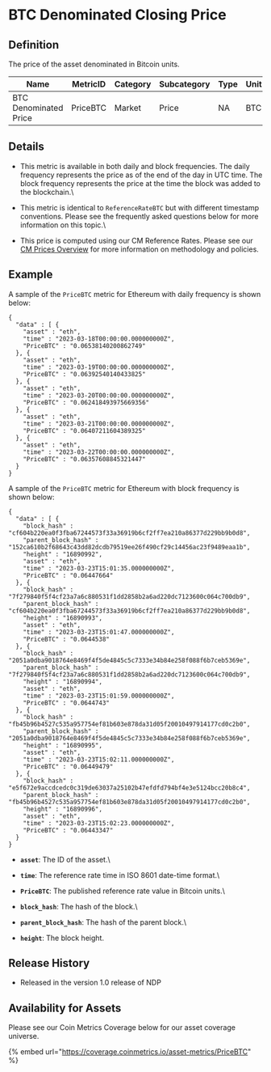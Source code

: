 # BTC Denominated Closing Price

## Definition

The price of the asset denominated in Bitcoin units.&#x20;

| Name                  | MetricID | Category | Subcategory | Type | Unit | Interval      |
| --------------------- | -------- | -------- | ----------- | ---- | ---- | ------------- |
| BTC Denominated Price | PriceBTC | Market   | Price       | NA   | BTC  | 1 day, 1 hour |

## Details

* This metric is available in both daily and block frequencies. The daily frequency represents the price as of the end of the day in UTC time. The block frequency represents the price at the time the block was added to the blockchain.\

* This metric is identical to `ReferenceRateBTC` but with different timestamp conventions. Please see the frequently asked questions below for more information on this topic.\

* This price is computed using our CM Reference Rates. Please see our [CM Prices Overview](../../market-data/reference-rates-overview.md) for more information on methodology and policies.

## Example

A sample of the `PriceBTC` metric for Ethereum with daily frequency is shown below:

```
{
  "data" : [ {
    "asset" : "eth",
    "time" : "2023-03-18T00:00:00.000000000Z",
    "PriceBTC" : "0.06538140200862749"
  }, {
    "asset" : "eth",
    "time" : "2023-03-19T00:00:00.000000000Z",
    "PriceBTC" : "0.06392540140433825"
  }, {
    "asset" : "eth",
    "time" : "2023-03-20T00:00:00.000000000Z",
    "PriceBTC" : "0.062418493975669356"
  }, {
    "asset" : "eth",
    "time" : "2023-03-21T00:00:00.000000000Z",
    "PriceBTC" : "0.06407211604389325"
  }, {
    "asset" : "eth",
    "time" : "2023-03-22T00:00:00.000000000Z",
    "PriceBTC" : "0.06357608845321447"
  }
}
```

A sample of the `PriceBTC` metric for Ethereum with block frequency is shown below:

```
{
  "data" : [ {
    "block_hash" : "cf604b220ea0f3fba67244573f33a36919b6cf2ff7ea210a86377d229bb9b0d8",
    "parent_block_hash" : "152ca610b2f68643c43dd82dcdb79519ee26f490cf29c14456ac23f9489eaa1b",
    "height" : "16890992",
    "asset" : "eth",
    "time" : "2023-03-23T15:01:35.000000000Z",
    "PriceBTC" : "0.06447664"
  }, {
    "block_hash" : "7f279840f5f4cf23a7a6c880531f1dd2858b2a6ad220dc7123600c064c700db9",
    "parent_block_hash" : "cf604b220ea0f3fba67244573f33a36919b6cf2ff7ea210a86377d229bb9b0d8",
    "height" : "16890993",
    "asset" : "eth",
    "time" : "2023-03-23T15:01:47.000000000Z",
    "PriceBTC" : "0.0644538"
  }, {
    "block_hash" : "2051a0dba9018764e8469f4f5de4845c5c7333e34b84e258f088f6b7ceb5369e",
    "parent_block_hash" : "7f279840f5f4cf23a7a6c880531f1dd2858b2a6ad220dc7123600c064c700db9",
    "height" : "16890994",
    "asset" : "eth",
    "time" : "2023-03-23T15:01:59.000000000Z",
    "PriceBTC" : "0.0644743"
  }, {
    "block_hash" : "fb45b96b4527c535a957754ef81b603e878da31d05f20010497914177cd0c2b0",
    "parent_block_hash" : "2051a0dba9018764e8469f4f5de4845c5c7333e34b84e258f088f6b7ceb5369e",
    "height" : "16890995",
    "asset" : "eth",
    "time" : "2023-03-23T15:02:11.000000000Z",
    "PriceBTC" : "0.06449479"
  }, {
    "block_hash" : "e5f672e9accdcedc0c319de63037a25102b47efdfd794bf4e3e5124bcc20b8c4",
    "parent_block_hash" : "fb45b96b4527c535a957754ef81b603e878da31d05f20010497914177cd0c2b0",
    "height" : "16890996",
    "asset" : "eth",
    "time" : "2023-03-23T15:02:23.000000000Z",
    "PriceBTC" : "0.06443347"
  }
}
```

* **`asset`**: The ID of the asset.\

* **`time`**: The reference rate time in ISO 8601 date-time format.\

* **`PriceBTC`**: The published reference rate value in Bitcoin units.\

* **`block_hash`**: The hash of the block.\

* **`parent_block_hash`**: The hash of the parent block.\

* **`height`**: The block height.

## Release History

* Released in the version 1.0 release of NDP

## Availability for Assets

Please see our Coin Metrics Coverage below for our asset coverage universe.

{% embed url="https://coverage.coinmetrics.io/asset-metrics/PriceBTC" %}
